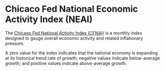 # Chicaco Fed National Economic Activity Index (NEAI)

The [Chicago Fed National Activity Index (CFNAI)](https://www.chicagofed.org/research/data/cfnai/current-data) is a monthly index designed to gauge overall economic activity and related inflationary pressure.

A zero value for the index indicates that the national economy is expanding at its historical trend rate of growth; negative values indicate below-average growth; and positive values indicate above-average growth.
